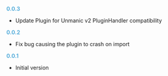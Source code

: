 
**<span style="color:#56adda">0.0.3</span>**
- Update Plugin for Unmanic v2 PluginHandler compatibility

**<span style="color:#56adda">0.0.2</span>**
- Fix bug causing the plugin to crash on import

**<span style="color:#56adda">0.0.1</span>**
- Initial version
